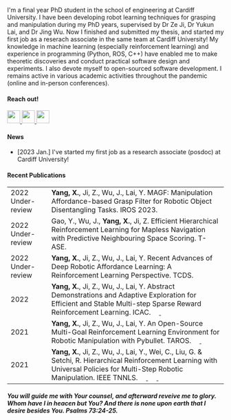 I'm a final year PhD student in the school of engineering at Cardiff University.
I have been developing robot learning techniques for grasping and manipulation during my PhD years, 
supervised by Dr Ze Ji, Dr Yukun Lai, and Dr Jing Wu. Now I finished and submitted my thesis, 
and started my first job as a reserach associate in the same team at Cardiff University!
My knowledge in machine learning (especially reinforcement learning) and experience in programming (Python, ROS, C++) 
have enabled me to make theoretic discoveries and conduct practical software design and experiments. 
I also devote myself to open-sourced software development. 
I remains active in various academic activities throughout the pandemic 
(online and in-person conferences).

#### Reach out!

<a href="mailto:YangX66@cardiff.ac.uk">
   <img src="https://techcommunity.microsoft.com/t5/image/serverpage/image-id/172206i70472167E79B9D0F/image-size/large?v=v2&px=999" width="30" height="30">
</a>
<a href="https://scholar.google.com/citations?user=pJoieqMAAAAJ">
   <img src="https://upload.wikimedia.org/wikipedia/commons/thumb/c/c7/Google_Scholar_logo.svg/2048px-Google_Scholar_logo.svg.png" width="30" height="30">
</a>
<a href="https://www.zhihu.com/people/xiao-yang-69-78-27/">
   <img src="https://picx.zhimg.com/v2-4cd83ae3d6ca76dabecf001244a62310.jpg?source=57bbeac9" width="30" height="30">
</a>

#### News
- [2023 Jan.] I've started my first job as a research associate (posdoc) at Cardiff University!

#### Recent Publications
<table>
  <tbody>
    <tr>
      <td>2022 Under-review</td>
      <td><b>Yang, X.</b>, Ji, Z., Wu, J., Lai, Y. MAGF: Manipulation Affordance-based Grasp Filter for Robotic Object Disentangling Tasks. IROS 2023. 
          <a href="https://github.com/IanYangChina/MAGF-paper-codes">
             <img src="https://cdn-icons-png.flaticon.com/512/25/25231.png" width="15" height="15">
             </a></td>
    </tr>
    <tr>
      <td>2022 Under-review</td>
      <td>Gao, Y., Wu, J., <b>Yang, X.</b>, Ji, Z. Efficient Hierarchical Reinforcement Learning for Mapless Navigation with Predictive Neighbouring Space Scoring. T-ASE.</td>
    </tr>
    <tr>
      <td>2022 Under-review</td>
      <td><b>Yang, X.</b>, Ji, Z., Wu, J., Lai, Y. Recent Advances of Deep Robotic Affordance Learning: A Reinforcement Learning Perspective. TCDS.</td>
    </tr>
    <tr>
      <td>2022</td>
      <td><b>Yang, X.</b>, Ji, Z., Wu, J., Lai, Y. Abstract Demonstrations and Adaptive Exploration for Efficient and Stable Multi-step Sparse Reward Reinforcement Learning. ICAC. 
          <a href="https://arxiv.org/abs/2207.09243">
             <img src="https://upload.wikimedia.org/wikipedia/commons/thumb/6/6c/PDF_icon.svg/1200px-PDF_icon.svg.png" width="15" height="15">
             </a>
          <a href="https://github.com/IanYangChina/A-2-paper-code">
             <img src="https://cdn-icons-png.flaticon.com/512/25/25231.png" width="15" height="15">
             </a></td>
    </tr>
    <tr>
      <td>2021</td>
      <td><b>Yang, X.</b>, Ji, Z., Wu, J., Lai, Y. An Open-Source Multi-Goal Reinforcement Learning Environment for Robotic Manipulation with Pybullet. TAROS. 
          <a href="https://arxiv.org/abs/2105.05985">
             <img src="https://upload.wikimedia.org/wikipedia/commons/thumb/6/6c/PDF_icon.svg/1200px-PDF_icon.svg.png" width="15" height="15">
             </a>
          <a href="https://github.com/IanYangChina/pybullet_multigoal_gym">
             <img src="https://cdn-icons-png.flaticon.com/512/25/25231.png" width="15" height="15">
             </a></td>
    </tr>
    <tr>
      <td>2021</td>
      <td><b>Yang, X.</b>, Ji, Z., Wu, J., Lai, Y., Wei, C., Liu, G. & Setchi, R. Hierarchical Reinforcement Learning with Universal Policies for Multi-Step Robotic Manipulation. IEEE TNNLS.
          <a href="https://ieeexplore.ieee.org/document/9366328">
             <img src="https://upload.wikimedia.org/wikipedia/commons/thumb/6/6c/PDF_icon.svg/1200px-PDF_icon.svg.png" width="15" height="15">
             </a>
          <a href="https://www.youtube.com/watch?v=n_wQuf4r0qk">
             <img src="https://upload.wikimedia.org/wikipedia/commons/thumb/0/09/YouTube_full-color_icon_%282017%29.svg/2560px-YouTube_full-color_icon_%282017%29.svg.png" width="20" height="15">
             </a>
          <a href="https://github.com/IanYangChina/UOF-paper-code">
             <img src="https://cdn-icons-png.flaticon.com/512/25/25231.png" width="15" height="15">
             </a></td>
    </tr>
  </tbody>
</table>


##### You will guide me with Your counsel, and afterward reveive me to glory. Whom have I in heacen but You? And there is none upon earth that I desire besides You. Psalms 73:24-25.
